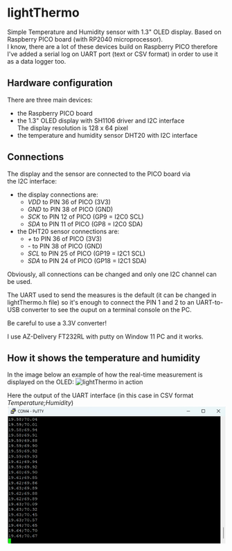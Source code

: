 # lightThermo


Simple Temperature and Humidity sensor with 1.3" OLED display.
Based on Raspberry PICO board (with RP2040 microprocessor).  
I know, there are a lot of these devices build on Raspberry PICO
therefore I've added a serial log on UART port (text or CSV format)
in order to use it as a data logger too.   

## Hardware configuration

There are three main devices:
- the Raspberry PICO board
- the 1.3" OLED display with SH1106 driver and I2C interface  
  The display resolution is 128 x 64 pixel
- the temperature and humidity sensor DHT20 with I2C interface

## Connections

The display and the sensor are connected to the PICO board via  
the I2C interface:
- the display connections are:
    - *VDD* to PIN 36 of PICO (3V3)
    - *GND* to PIN 38 of PICO (GND)
    - *SCK* to PIN 12 of PICO (GP9 = I2C0 SCL) 
    - *SDA* to PIN 11 of PICO (GP8 = I2C0 SDA)
- the DHT20 sensor connections are:
    - *+* to PIN 36 of PICO (3V3)
    - *-* to PIN 38 of PICO (GND)
    - *SCL* to PIN 25 of PICO (GP19 = I2C1 SCL)
    - *SDA* to PIN 24 of PICO (GP18 = I2C1 SDA)  
    
Obviously, all connections can be changed and only one I2C channel
can be used.

The UART used to send the measures is the default (it can be changed in
lightThermo.h file) so it's enough to connect the PIN 1 and 2 to an
UART-to-USB converter to see the ouput on a terminal console on the PC.

Be careful to use a 3.3V converter!


I use AZ-Delivery FT232RL with putty on Window 11 PC and it works.

## How it shows the temperature and humidity

In the image below an example of how the real-time measurement is
displayed on the OLED:
![lightThermo in action](/resorces/lt2.png "a simple demo")

Here the output of the UART interface (in this case in CSV format
*Temperature;Humidity*)
![lightThermo in action](/resorces/serial_output.jpg "a simple demo")
